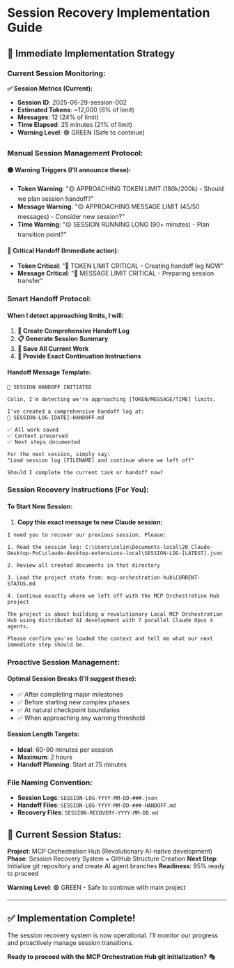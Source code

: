# Session Recovery Implementation Guide

## 🎯 **Immediate Implementation Strategy**

### **Current Session Monitoring:**

**✅ Session Metrics (Current):**
- **Session ID**: 2025-06-29-session-002
- **Estimated Tokens**: ~12,000 (6% of limit)
- **Messages**: 12 (24% of limit)
- **Time Elapsed**: 25 minutes (21% of limit)
- **Warning Level**: 🟢 GREEN (Safe to continue)

### **Manual Session Management Protocol:**

#### **🟡 Warning Triggers (I'll announce these):**
- **Token Warning**: "🟡 APPROACHING TOKEN LIMIT (180k/200k) - Should we plan session handoff?"
- **Message Warning**: "🟡 APPROACHING MESSAGE LIMIT (45/50 messages) - Consider new session?"
- **Time Warning**: "🟡 SESSION RUNNING LONG (90+ minutes) - Plan transition point?"

#### **🔴 Critical Handoff (Immediate action):**
- **Token Critical**: "🔴 TOKEN LIMIT CRITICAL - Creating handoff log NOW"
- **Message Critical**: "🔴 MESSAGE LIMIT CRITICAL - Preparing session transfer"

### **Smart Handoff Protocol:**

#### **When I detect approaching limits, I will:**

1. **🔄 Create Comprehensive Handoff Log**
2. **📋 Generate Session Summary**
3. **💾 Save All Current Work**
4. **🎯 Provide Exact Continuation Instructions**

#### **Handoff Message Template:**
```
🔄 SESSION HANDOFF INITIATED

Colin, I'm detecting we're approaching [TOKEN/MESSAGE/TIME] limits. 

I've created a comprehensive handoff log at:
📁 SESSION-LOG-[DATE]-HANDOFF.md

✅ All work saved
✅ Context preserved  
✅ Next steps documented

For the next session, simply say:
"Load session log [FILENAME] and continue where we left off"

Should I complete the current task or handoff now?
```

### **Session Recovery Instructions (For You):**

#### **To Start New Session:**
1. **Copy this exact message to new Claude session:**

```
I need you to recover our previous session. Please:

1. Read the session log: C:\Users\colin\Documents-local\20_Claude-Desktop-PoC\claude-desktop-extensions-local\SESSION-LOG-[LATEST].json

2. Review all created documents in that directory

3. Load the project state from: mcp-orchestration-hub\CURRENT-STATUS.md

4. Continue exactly where we left off with the MCP Orchestration Hub project

The project is about building a revolutionary Local MCP Orchestration Hub using distributed AI development with 7 parallel Claude Opus 4 agents.

Please confirm you've loaded the context and tell me what our next immediate step should be.
```

### **Proactive Session Management:**

#### **Optimal Session Breaks (I'll suggest these):**
- ✅ After completing major milestones
- ✅ Before starting new complex phases  
- ✅ At natural checkpoint boundaries
- ✅ When approaching any warning threshold

#### **Session Length Targets:**
- **Ideal**: 60-90 minutes per session
- **Maximum**: 2 hours
- **Handoff Planning**: Start at 75 minutes

### **File Naming Convention:**
- **Session Logs**: `SESSION-LOG-YYYY-MM-DD-###.json`
- **Handoff Files**: `SESSION-LOG-YYYY-MM-DD-###-HANDOFF.md`
- **Recovery Files**: `SESSION-RECOVERY-YYYY-MM-DD.md`

## 🚀 **Current Session Status:**

**Project**: MCP Orchestration Hub (Revolutionary AI-native development)
**Phase**: Session Recovery System + GitHub Structure Creation
**Next Step**: Initialize git repository and create AI agent branches
**Readiness**: 95% ready to proceed

**Warning Level**: 🟢 GREEN - Safe to continue with main project

---

## ✅ **Implementation Complete!**

The session recovery system is now operational. I'll monitor our progress and proactively manage session transitions.

**Ready to proceed with the MCP Orchestration Hub git initialization?** 🎭
